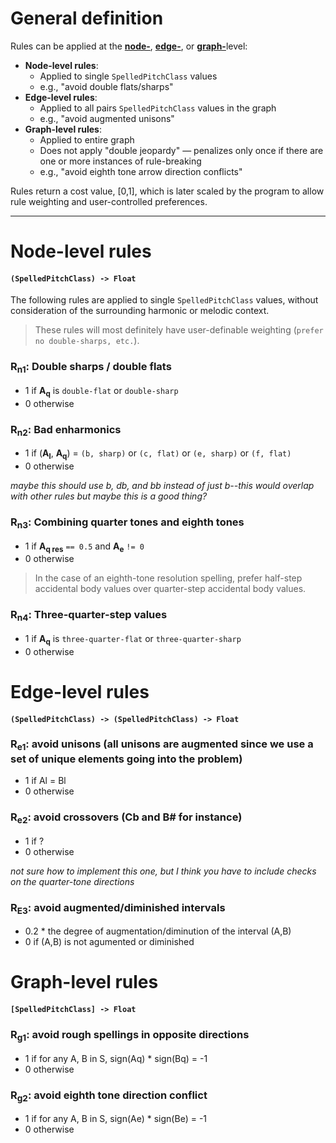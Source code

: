 # General definition

Rules can be applied at the [**node-**](#node-level), [**edge-**](#edge-level), or [**graph-**](#graph-level)level:

- **Node-level rules**:
  - Applied to single `SpelledPitchClass` values
  - e.g., "avoid double flats/sharps"
- **Edge-level rules**:
  - Applied to all pairs `SpelledPitchClass` values in the graph
  - e.g., "avoid augmented unisons"
- **Graph-level rules**:
  - Applied to entire graph
  - Does not apply "double jeopardy" — penalizes only once if there are one or more instances of rule-breaking
  - e.g., "avoid eighth tone arrow direction conflicts"
  
Rules return a cost value, [0,1], which is later scaled by the program to allow rule weighting and user-controlled preferences.

---

<a id="node-level"></a>
# Node-level rules
#### `(SpelledPitchClass) -> Float`

The following rules are applied to single `SpelledPitchClass` values, without consideration of the surrounding harmonic or melodic context.

> These rules will most definitely have user-definable weighting (`prefer no double-sharps, etc.`).

### R<sub>n1</sub>: Double sharps / double flats
* 1 if **A<sub>q</sub>** is `double-flat` or `double-sharp`
* 0 otherwise

### R<sub>n2</sub>: Bad enharmonics
* 1 if (**A<sub>l</sub>**, **A<sub>q</sub>**) = `(b, sharp)` or `(c, flat)` or `(e, sharp)` or `(f, flat)`
* 0 otherwise

_maybe this should use b, db, and bb instead of just b--this would overlap with other rules but maybe this is a good thing?_

### R<sub>n3</sub>: Combining quarter tones and eighth tones
* 1 if **A<sub>q res</sub>** `== 0.5` and **A<sub>e</sub>** `!= 0`
* 0 otherwise

> In the case of an eighth-tone resolution spelling, prefer half-step accidental body values over quarter-step accidental body values. 

### R<sub>n4</sub>: Three-quarter-step values
* 1 if **A<sub>q</sub>** is `three-quarter-flat` or `three-quarter-sharp`
* 0 otherwise

<a id="edge-level"></a>
# Edge-level rules
#### `(SpelledPitchClass) -> (SpelledPitchClass) -> Float`

### R<sub>e1</sub>: avoid unisons (all unisons are augmented since we use a set of unique elements going into the problem)
* 1 if Al = Bl
* 0 otherwise

### R<sub>e2</sub>: avoid crossovers (Cb and B# for instance)
* 1 if ?
* 0 otherwise

_not sure how to implement this one, but I think you have to include checks on the quarter-tone directions_

### R<sub>E3</sub>: avoid augmented/diminished intervals
* 0.2 * the degree of augmentation/diminution of the interval (A,B)
* 0 if (A,B) is not agumented or diminished

<a id="graph-level"></a>
# Graph-level rules
#### `[SpelledPitchClass] -> Float`

### R<sub>g1</sub>: avoid rough spellings in opposite directions
* 1 if for any A, B in S, sign(Aq) * sign(Bq) = -1
* 0 otherwise

### R<sub>g2</sub>: avoid eighth tone direction conflict
* 1 if for any A, B in S, sign(Ae) * sign(Be) = -1
* 0 otherwise
